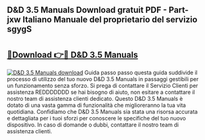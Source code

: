 ## D&D 3.5 Manuals Download gratuit PDF - Part-jxw Italiano Manuale del proprietario del servizio sgygS

# <h2><a href="http://dfcubh.blite.top/?on=D%26D+3.5+Manuals">🔗Download 👉🔴 D&D 3.5 Manuals</a></h2>

[![D&D 3.5 Manuals download](https://i.imgur.com/lujVjoI.png)](http://dfcubh.blite.top/?on=D%26D+3.5+Manuals)
Guida passo passo questa guida suddivide il processo di utilizzo del tuo nuovo D&D 3.5 Manuals in passaggi gestibili per un funzionamento senza sforzo. Si prega di contattare il Servizio Clienti per assistenza REDDDDDDD se hai bisogno di aiuto, non esitare a contattare il nostro team di assistenza clienti dedicato. Questo D&D 3.5 Manuals è dotato di una vasta gamma di funzionalità che miglioreranno la tua vita quotidiana. Confidiamo che D&D 3.5 Manuals sia stata una risorsa accurata e dettagliata per i tuoi sforzi per conoscere le specifiche del tuo nuovo dispositivo. In caso di domande o dubbi, contattare il nostro team di assistenza clienti.
